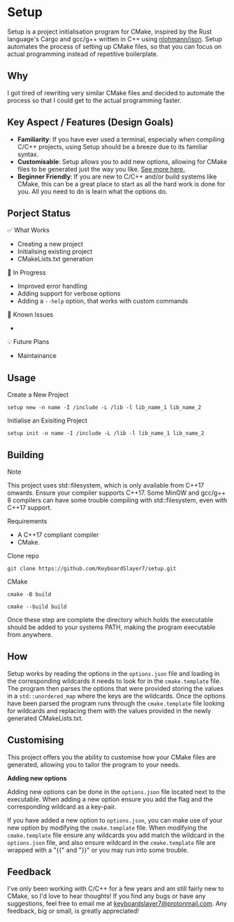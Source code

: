 # Setup

Setup is a project initialisation program for CMake, inspired by the Rust language's Cargo and gcc/g++ written in C++ using [nlohmann/json](https://github.com/nlohmann/json). 
Setup automates the process of setting up CMake files, so that you can focus on actual programming instead of repetitive boilerplate.

## Why

I got tired of rewriting very similar CMake files and decided to automate the process so that I could get to the actual programming faster.

## Key Aspect / Features (Design Goals)

- **Familiarity**: If you have ever used a terminal, especially when compiling C/C++ projects, using Setup should be a breeze due to its familiar syntax. 
- **Customisable**: Setup allows you to add new options, allowing for CMake files to be generated just the way you like. [See more here.](#customising) 
- **Beginner Friendly**: If you are new to C/C++ and/or build systems like CMake, this can be a great place to start as all the hard work is done for you. All you need to do is learn what the options do.

## Porject Status

:white_check_mark: What Works

- Creating a new project
- Initialising existing project
- CMakeLists.txt generation

:construction: In Progress

- Improved error handling
- Adding support for verbose options
- Adding a `--help` option, that works with custom commands 

:bug: Known Issues 

-  

:bulb: Future Plans

- Maintainance

## Usage

Create a New Project

`setup new -n name -I /include -L /lib -l lib_name_1 lib_name_2`

Initialise an Exisiting Project

`setup init -n name -I /include -L /lib -l lib_name_1 lib_name_2`

## Building

>[!NOTE]
>This project uses std::filesystem, which is only available from C++17 onwards. Ensure your compiler supports C++17.
>Some MinGW and gcc/g++ 8 compilers can have some trouble compiling with std::filesystem, even with C++17 support.

Requirements

- A C++17 compliant compiler
- CMake.

Clone repo

`git clone https://github.com/KeyboardSlayer7/setup.git`

CMake

`cmake -B build`

`cmake --build build`

Once these step are complete the directory which holds the executable should be added to your systems PATH, making the program executable from anywhere.

## How

Setup works by reading the options in the `options.json` file and loading in the corresponding wildcards it needs to look for in the `cmake.template` file. The program then parses the options that were provided storing the values in a `std::unordered_map` where the keys are the wildcards. Once the options have been parsed the program runs through the `cmake.template` file looking for wildcards and replacing them with the values provided in the newly generated CMakeLists.txt.

## Customising

This project offers you the ability to customise how your CMake files are generated, allowing you to tailor the program to your needs.

**Adding new options**

Adding new options can be done in the `options.json` file located next to the executable. When adding a new option ensure you add the flag and the corresponding wildcard as a key-pair.

If you have added a new option to `options.json`, you can make use of your new option by modifying the `cmake.template` file. When modifying the `cmake.template` file ensure any wildcards you add match the wildcard in the `options.json` file, and also ensure wildcard in the `cmake.template` file are wrapped with a "{{" and "}}" or you may run into some trouble.

## Feedback

I've only been working with C/C++ for a few years and am still fairly new to CMake, so I'd love to hear thoughts! If you find any bugs or have any suggestions, feel free to email me at keyboardslayer7@protonmail.com. Any feedback, big or small, is greatly appreciated!